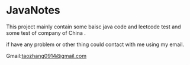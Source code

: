 # JavaNotes
This project mainly contain some baisc java code and leetcode test and some test of company of China .

if have any problem or other thing could contact with me using my email.

Gmail:taozhang0914@gmail.com
